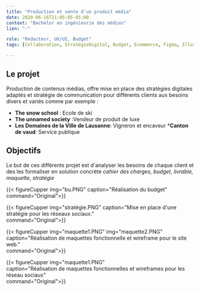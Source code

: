 ```yaml
---
title: "Production et vente d'un produit média"
date: 2020-06-16T21:05:05-05:00
context: "Bachelor en ingénieurie des médias"
lien: "-"

role: "Redacteur, UX/UI, Budget"
tags: [Collaboration, StratégieDigital, Budget, Ecommerce, Figma, Illustrator, Photoshop ]

---
```

## Le projet

Production de contenus médias, offre mise en place des stratégies digitales adaptés et stratégie de communication pour différents clients aux besoins divers et variés comme par exemple :

* **The snow school** : Ecole de ski
* **The unnamed society** :Vendeur de produit de luxe
* **Les Domaines de la Ville de Lausanne**: Vigneron et encaveur
***Canton de vaud**: Service publique

## Objectifs
Le but de ces différents projet est d'analyser les besoins de chaque client et des les formaliser en solution concrète *cahier des charges, budget, livrable, maquette, stratégie*


{{< figureCupper
img="bu.PNG" 
caption="Réalisation du budget"
command="Original">}}


 {{< figureCupper
img="stratégie.PNG" 
caption="Mise en place d'une stratégie pour les réseaux sociaux."  
command="Original">}}

 {{< figureCupper
img="maquette1.PNG" 
img="maquette2.PNG" 
caption="Réalisation de maquettes fonctionnelle et wireframe pour le site web."  
command="Original">}}

 {{< figureCupper
img="maquette1.PNG"  
caption="Réalisation de maquettes fonctionnelles et wireframes pour les réseau sociaux"  
command="Original">}}



